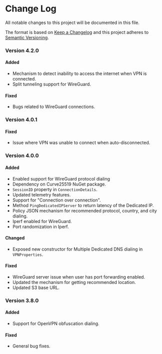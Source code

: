 # Change Log
All notable changes to this project will be documented in this file.
 
The format is based on [Keep a Changelog](http://keepachangelog.com/)
and this project adheres to [Semantic Versioning](http://semver.org/).

### Version 4.2.0

#### Added
- Mechanism to detect inability to access the internet when VPN is connected.
- Split tunneling support for WireGuard.

#### Fixed
- Bugs related to WireGuard connections.

### Version 4.0.1

#### Fixed
- Issue where VPN was unable to connect when auto-disconnected.

### Version 4.0.0

#### Added
- Enabled support for WireGuard protocol dialing
- Dependency on Curve25519 NuGet package.
- `SessionID` property in `ConnectionDetails`.
- Updated telemetry features.
- Support for "Connection over connection".
- Method `PingDedicatedIPServer` to return latency of the Dedicated IP.
- Policy JSON mechanism for recommended protocol, country, and city dialing.
- Iperf enabled for WireGuard.
- Port randomization in Iperf.

#### Changed
- Exposed new constructor for Multiple Dedicated DNS dialing in `VPNProperties`.

#### Fixed
- WireGuard server issue when user has port forwarding enabled.
- Updated the mechanism for getting recommended location.
- Updated S3 base URL.

### Version 3.8.0

#### Added
- Support for OpenVPN obfuscation dialing.
  
#### Fixed
- General bug fixes.
